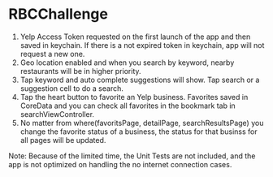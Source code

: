 # RBCChallenge

1. Yelp Access Token requested on the first launch of the app and then saved in keychain. If there is a not expired token in keychain, app will not request a new one.
2. Geo location enabled and when you search by keyword, nearby restaurants will be in higher priority.
3. Tap keyword and auto complete suggestions will show. Tap search or a suggestion cell to do a search.
4. Tap the heart button to favorite an Yelp business. Favorites saved in CoreData and you can check all favorites in the bookmark tab in searchViewController.
5. No matter from where(favoritsPage, detailPage, searchResultsPage) you change the favorite status of a business, the status for that businss for all pages will be updated.

Note: 
Because of the limited time, the Unit Tests are not included, and the app is not optimized on handling the no internet connection cases.

